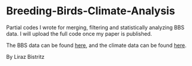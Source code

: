 # Breeding-Birds-Climate-Analysis

Partial codes I wrote for merging, filtering and statistically analyzing BBS data. I will upload the full code once my paper is published.

The BBS data can be found [here](https://www.pwrc.usgs.gov/bbs/rawdata/), and the climate data can be found [here](https://prism.oregonstate.edu/recent/).

By Liraz Bistritz
